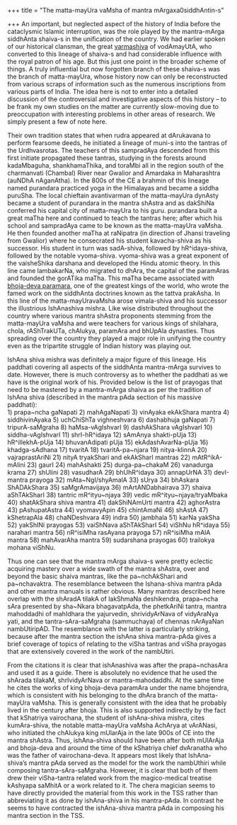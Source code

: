 +++
title = "The matta-mayUra vaMsha of mantra mArgaxa0siddhAntin-s"

+++
An important, but neglected aspect of the history of India before the
cataclysmic Islamic interruption, was the role played by the
mantra-mArga siddhAnta shaiva-s in the unification of the country. We
had earlier spoken of our historical clansman, the great
[varmashiva](http://manollasa.blogspot.com/2006/06/varmashiva.html) of
vodAmayUtA, who converted to this lineage of shaiva-s and had
considerable influence with the royal patron of his age. But this just
one point in the broader scheme of things. A truly influential but now
forgotten branch of these shaiva-s was the branch of matta-mayUra, whose
history now can only be reconstructed from various scraps of information
such as the numerous inscriptions from various parts of India. The idea
here is not to enter into a detailed discussion of the controversial and
investigative aspects of this history – to be frank my own studies on
the matter are currently slow-moving due to preoccupation with
interesting problems in other areas of research. We simply present a few
of note here.

Their own tradition states that when rudra appeared at dArukavana to
perform fearsome deeds, he initiated a lineage of muni-s into the
tantras of the Urdhvasrotas. The teachers of this sampradAya descended
from this first initiate propagated these tantras, studying in the
forests around kadaMbaguha, shankhamaThika, and toraMbi all in the
region south of the charmanvati (Chambal) River near Gwalior and
Amardaka in Maharashtra (auNDhA nAganAtha). In the 800s of the CE a
brahmin of this lineage named purandara practiced yoga in the Himalayas
and became a siddha puruSha. The local chieftain avantivarman of the
matta-mayUra dynAsty became a student of purandara in the mantra shAstra
and as dakShiNa conferred his capital city of matta-mayUra to his guru.
purandara built a great maTha here and continued to teach the tantras
here; after which his school and sampradAya came to be known as the
matta-mayUra vaMsha. He then founded another maTha at raNipatra (in
direction of Jhansi traveling from Gwalior) where he consecrated his
student kavacha-shiva as his successor. His student in turn was
sadA-shiva, followed by hR^idaya-shiva, followed by the notable
vyoma-shiva. vyoma-shiva was a great exponent of the vaisheShika
darshana and developed the Hindu atomic theory. In this line came
lambakarNa, who migrated to dhAra, the capital of the paramAras and
founded the gorATika maTha. This maTha became associated with
[bhoja-deva
paramara](http://manollasa.blogspot.com/2005/12/raja-bhoja-glory-and-tragedy-of.html),
one of the greatest kings of the world, who wrote the famed work on the
siddhAnta doctrines known as the tattva prakAsha. In this line of the
matta-mayUravaMsha arose vimala-shiva and his successor the illustrious
IshAnashiva mishra. Like wise distributed throughout the country where
various mantra shAstra proponents stemming from the matta-mayUra vaMsha
and were teachers for various kings of shilahara, chola, rAShTrakUTa,
chAlukya, paramAra and bhUpAla dynasties. Thus spreading over the
country they played a major role in unifying the country even as the
tripartite struggle of Indian history was playing out.

IshAna shiva mishra was definitely a major figure of this lineage. His
paddhati covering all aspects of the siddhAnta mantra-mArga survives to
date. However, there is much controversy as to whether the paddhati as
we have is the original work of his. Provided below is the list of
prayogas that need to be mastered by a mantra-mArga shaiva as per the
tradition of IshAna shiva (described in the mantra pAda section of his
massive paddhati):  
1\) prapa\~ncha gaNapati 2) mahAgaNapati 3) vinAyaka ekAkShara mantra 4)
siddhivinAyaka 5) uchChiShTa vighneshvara 6) dashabhuja gaNapati 7)
tripurA-saMgraha 8) haMsa-vAgIshvarI 9) dashAkShara vAgIshvarI 10)
siddha-vAgIshvarI 11) shrI-hR^idaya 12) sAmAnya shakti-pUja 13)
hR^illekhA-pUja 14) bhuvanAdipati pUja 15) ekAdashAvarNa-pUja 16)
khadga-sAdhana 17) tvaritA 18) tvaritA-pa\~njara 19) nitya-klinnA 20)
vajraprastAriNi 21) nityA tryakShari and ekAkSharI mantras 22)
mAtR^ikA-mAlini 23) gaurI 24) mahAshakti 25) durga-pa\~chakaM 26)
vanadurga krama 27) shUlini 28) vasudharA 29) bhUhR^idaya 30) annapUrNA
31) devI-mantra prayoga 32) mAta\~NgI/shyAmalA 33) sUrya 34) bhAskara
ShADAkShara 35) saMgrAmavijaya 36) mArtANDabhairava 37) shaiva
aShTAkSharI 38) tantric mR^ityu\~njaya 39) vedic
mR^ityu\~njaya/tryaMbaka 40) shatAkShara shiva mantra 41) dakShiNAmUrti
mantra 42) aghorAstra 43) pAshupatAstra 44) vyomavyApin 45) chintAmaNi
46) shAstA 47) kShetrapAla 48) chaNDeshvara 49) indra 50) jambhala 51)
karNa yakSha 52) yakShINi prayogas 53) vaiShNava aShTAkSharI 54) viShNu
hR^idaya 55) narahari mantra 56) nR^isiMha rasAyana prayoga 57)
nR^isiMha mAlA mantra 58) mahAvarAha mantra 59) sudarshana prayogas 60)
trailokya mohana viShNu.

Thus one can see that the mantra mArga shaiva-s were pretty eclectic
acquiring mastery over a wide swath of the mantra shAstra, over and
beyond the basic shaiva mantras, like the pa\~nchAkShari and
pa\~nchavaktra. The resemblance between the Ishana-shiva mantra pAda and
other mantra manuals is rather obvious. Many mantras described here
overlap with the shAradA tilakA of lakShmaNa deshikendra, prapa\~ncha
sAra presented by sha\~Nkara bhagavatpAda, the phetkAriNi tantra, mantra
mahoddadhi of mahIdhara the yajurvedin, shrividyArNava of vidyAraNya
yati, and the tantra-sAra-saMgraha (sammuchaya) of chennas nArAyaNan
nambUtiripAD. The resemblance with the latter is particularly striking,
because after the mantra section the ishAna shiva mantra-pAda gives a
brief coverage of topics of relating to the viSha tantras and viSha
prayogas that are extensively covered in the work of the nambUtiri.

From the citations it is clear that ishAnashiva was after the
prapa\~nchasAra and used it as a guide. There is absolutely no evidence
that he used the shArada tilakaM, shrIvidyArNava or mantra-mahodaddhi.
At the same time he cites the works of king bhoja-deva paramAra under
the name bhojendra, which is consistent with his belonging to the dhAra
branch of the matta-mayUra vaMsha. This is generally consistent with the
idea that he probably lived in the century after bhoja. This is also
supported indirectly by the fact that kShatriya vairochana, the student
of ishAna-shiva mishra, cites kumAra-shiva, the notable matta-mayUra
vaMsha AchArya at vArANasi, who initiated the chAlukya king mUlarAja in
the late 900s of CE into the mantra shAstra. Thus, ishAna-shiva should
have been after both mUlArAja and bhoja-deva and around the time of the
kShatriya chief dvAranatha who was the father of vairochana-deva. It
appears most likely that IshAna-shiva’s mantra pAda served as the model
for the work the nambUthiri while composing tantra-sAra-saMgraha.
However, it is clear that both of them drew their viSha-tantra related
work from the magico-medical treatise kAshyapa saMhitA or a work related
to it. The chera magician seems to have directly provided the material
from this work in the TSS rather than abbreviating it as done by
ishAna-shiva in his mantra-pAda. In contrast he seems to have contracted
the ishAna-shiva mantra pAda in composing his mantra section in the TSS.
